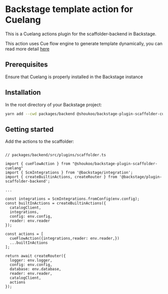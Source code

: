 # Backstage template action for Cuelang
This is a Cuelang actions plugin for the scaffolder-backend in Backstage.

This action uses Cue flow engine to generate template dynamically, you can read more detail [here](https://cuetorials.com/go-api/workflows/custom/)

## Prerequisites
Ensure that Cuelang is properly installed in the Backstage instance

## Installation 
In the root directory of your Backstage project:
```bash 
yarn add --cwd packages/backend @shoukoo/backstage-plugin-scaffolder-cuelang
```
## Getting started
Add the actions to the scaffolder:
```

// packages/backend/src/plugins/scaffolder.ts

import { cueFlowAction } from "@shoukoo/backstage-plugin-scaffolder-cuelang"
import { ScmIntegrations } from '@backstage/integration';
import { createBuiltinActions, createRouter } from '@backstage/plugin-scaffolder-backend';

...

const integrations = ScmIntegrations.fromConfig(env.config);
const builtInActions = createBuiltinActions({
  catalogClient,
  integrations,
  config: env.config,
  reader: env.reader
});

const actions = [
  cueFlowAction({integrations,reader: env.reader,})
  ...builtInActions
];

return await createRouter({
  logger: env.logger,
  config: env.config,
  database: env.database,
  reader: env.reader,
  catalogClient,
  actions
});
```
